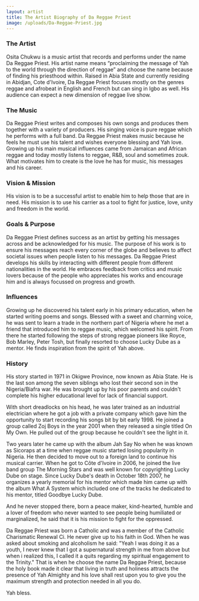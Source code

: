 ```yaml
---
layout: artist
title: The Artist Biography of Da Reggae Priest
image: /uploads/Da-Reggae-Priest.jpg
---
```

### The Artist

Osita Chukwu is a music artist that records and performs under the name Da Reggae Priest. His artist name means “proclaiming the message of Yah to the world through the direction of reggae” and choose the name because of finding his priesthood within. Raised in Abia State and currently residing in Abidjan, Cote d'Ivoire, Da Reggae Priest focuses mostly on the genres reggae and afrobeat in English and French but can sing in Igbo as well. His audience can expect a new dimension of reggae live show.

### The Music

Da Reggae Priest writes and composes his own songs and produces them together with a variety of producers. His singing voice is pure reggae which he performs with a full band. Da Reggae Priest makes music because he feels he must use his talent and wishes everyone blessing and Yah love. Growing up his main musical influences came from Jamaican and African reggae and today mostly listens to reggae, R&B, soul and sometimes zouk. What motivates him to create is the love he has for music, his messages and his career.

### Vision & Mission

His vision is to be a successful artist to enable him to help those that are in need. His mission is to use his carrier as a tool to fight for justice, love, unity and freedom in the world.

### Goals & Purpose

Da Reggae Priest defines success as an artist by getting his messages across and be acknowledged for his music. The purpose of his work is to ensure his messages reach every corner of the globe and believes to affect societal issues when people listen to his messages. Da Reggae Priest develops his skills by interacting with different people from different nationalities in the world. He embraces feedback from critics and music lovers because of the people who appreciates his works and encourage him and is always focussed on progress and growth.

### Influences

Growing up he discovered his talent early in his primary education, when he started writing poems and songs. Blessed with a sweet and charming voice, he was sent to learn a trade in the northern part of Nigeria where he met a friend that introduced him to reggae music, which welcomed his spirit. From there he started following the steps of strong reggae pioneers like Royce, Bob Marley, Peter Tosh, but finally resorted to choose Lucky Dube as a mentor. He finds inspiration from the spirit of Yah above.

### History

His story started in 1971 in Okigwe Province, now known as Abia State. He is the last son among the seven siblings who lost their second son in the Nigeria/Biafra war. He was brought up by his poor parents and couldn't complete his higher educational level for lack of financial support.

With short dreadlocks on his head, he was later trained as an industrial electrician where he got a job with a private company which gave him the opportunity to start recording his songs bit by bit early 1998. He joined a group called Zoj Boys in the year 2001 when they released a single titled On My Own. He pulled out of the group because he couldn't see the light in it.

Two years later he came up with the album Jah Say No when he was known as Sicoraps at a time when reggae music started losing popularity in Nigeria. He then decided to move out to a foreign land to continue his musical carrier. When he got to Côte d'Ivoire in 2006, he joined the live band group The Morning Stars and was well known for copyrighting Lucky Dube on stage. Since Lucky Dube's death in October 18th 2007, he organizes a yearly memorial for his mentor which made him came up with the album What A System which included one of the tracks he dedicated to his mentor, titled Goodbye Lucky Dube.

And he never stopped there, born a peace maker, kind-hearted, humble and a lover of freedom who never wanted to see people being humiliated or marginalized, he said that it is his mission to fight for the oppressed.

Da Reggae Priest was born a Catholic and was a member of the Catholic Charismatic Renewal Ci. He never give up to his faith in God. When he was asked about smoking and alcoholism he said: "Yeah I was doing it as a youth, I never knew that I got a supernatural strength in me from above but when i realized this, I called it a quits regarding my spiritual engagement to the Trinity." That is when he choose the name Da Reggae Priest, because the holy book made it clear that living in truth and holiness attracts the presence of Yah Almighty and his love shall rest upon you to give you the maximum strength and protection needed in all you do.

Yah bless.
